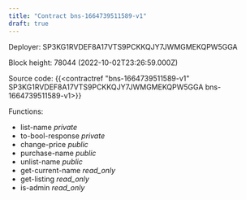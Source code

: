 ```yaml
---
title: "Contract bns-1664739511589-v1"
draft: true
---
```

Deployer: SP3KG1RVDEF8A17VTS9PCKKQJY7JWMGMEKQPW5GGA


 



Block height: 78044 (2022-10-02T23:26:59.000Z)

Source code: {{<contractref "bns-1664739511589-v1" SP3KG1RVDEF8A17VTS9PCKKQJY7JWMGMEKQPW5GGA bns-1664739511589-v1>}}

Functions:

* list-name _private_
* to-bool-response _private_
* change-price _public_
* purchase-name _public_
* unlist-name _public_
* get-current-name _read_only_
* get-listing _read_only_
* is-admin _read_only_
